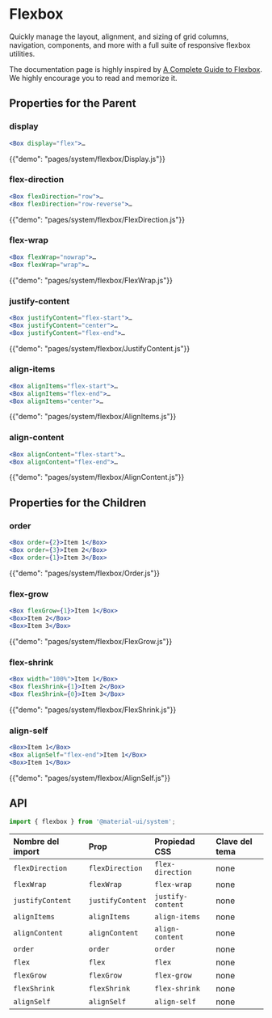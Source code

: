 # Flexbox

<p class="description">Quickly manage the layout, alignment, and sizing of grid columns, navigation, components, and more with a full suite of responsive flexbox utilities.</p>

The documentation page is highly inspired by [A Complete Guide to Flexbox](https://css-tricks.com/snippets/css/a-guide-to-flexbox/). We highly encourage you to read and memorize it.

## Properties for the Parent

### display

```jsx
<Box display="flex">…
```

{{"demo": "pages/system/flexbox/Display.js"}}

### flex-direction

```jsx
<Box flexDirection="row">…
<Box flexDirection="row-reverse">…
```

{{"demo": "pages/system/flexbox/FlexDirection.js"}}

### flex-wrap

```jsx
<Box flexWrap="nowrap">…
<Box flexWrap="wrap">…
```

{{"demo": "pages/system/flexbox/FlexWrap.js"}}

### justify-content

```jsx
<Box justifyContent="flex-start">…
<Box justifyContent="center">…
<Box justifyContent="flex-end">…
```

{{"demo": "pages/system/flexbox/JustifyContent.js"}}

### align-items

```jsx
<Box alignItems="flex-start">…
<Box alignItems="flex-end">…
<Box alignItems="center">…
```

{{"demo": "pages/system/flexbox/AlignItems.js"}}

### align-content

```jsx
<Box alignContent="flex-start">…
<Box alignContent="flex-end">…
```

{{"demo": "pages/system/flexbox/AlignContent.js"}}

## Properties for the Children

### order

```jsx
<Box order={2}>Item 1</Box>
<Box order={3}>Item 2</Box>
<Box order={1}>Item 3</Box>
```

{{"demo": "pages/system/flexbox/Order.js"}}

### flex-grow

```jsx
<Box flexGrow={1}>Item 1</Box>
<Box>Item 2</Box>
<Box>Item 3</Box>
```

{{"demo": "pages/system/flexbox/FlexGrow.js"}}

### flex-shrink

```jsx
<Box width="100%">Item 1</Box>
<Box flexShrink={1}>Item 2</Box>
<Box flexShrink={0}>Item 3</Box>
```

{{"demo": "pages/system/flexbox/FlexShrink.js"}}

### align-self

```jsx
<Box>Item 1</Box>
<Box alignSelf="flex-end">Item 1</Box>
<Box>Item 1</Box>
```

{{"demo": "pages/system/flexbox/AlignSelf.js"}}

## API

```js
import { flexbox } from '@material-ui/system';
```

| Nombre del import | Prop             | Propiedad CSS     | Clave del tema |
|:----------------- |:---------------- |:----------------- |:-------------- |
| `flexDirection`   | `flexDirection`  | `flex-direction`  | none           |
| `flexWrap`        | `flexWrap`       | `flex-wrap`       | none           |
| `justifyContent`  | `justifyContent` | `justify-content` | none           |
| `alignItems`      | `alignItems`     | `align-items`     | none           |
| `alignContent`    | `alignContent`   | `align-content`   | none           |
| `order`           | `order`          | `order`           | none           |
| `flex`            | `flex`           | `flex`            | none           |
| `flexGrow`        | `flexGrow`       | `flex-grow`       | none           |
| `flexShrink`      | `flexShrink`     | `flex-shrink`     | none           |
| `alignSelf`       | `alignSelf`      | `align-self`      | none           |